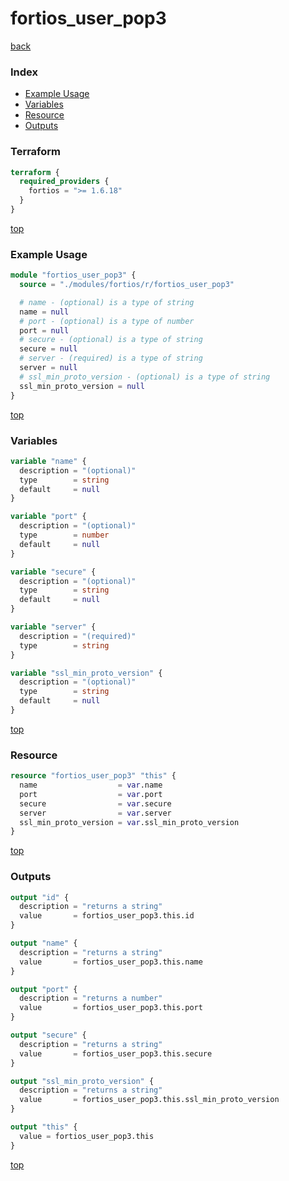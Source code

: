 # fortios_user_pop3

[back](../fortios.md)

### Index

- [Example Usage](#example-usage)
- [Variables](#variables)
- [Resource](#resource)
- [Outputs](#outputs)

### Terraform

```terraform
terraform {
  required_providers {
    fortios = ">= 1.6.18"
  }
}
```

[top](#index)

### Example Usage

```terraform
module "fortios_user_pop3" {
  source = "./modules/fortios/r/fortios_user_pop3"

  # name - (optional) is a type of string
  name = null
  # port - (optional) is a type of number
  port = null
  # secure - (optional) is a type of string
  secure = null
  # server - (required) is a type of string
  server = null
  # ssl_min_proto_version - (optional) is a type of string
  ssl_min_proto_version = null
}
```

[top](#index)

### Variables

```terraform
variable "name" {
  description = "(optional)"
  type        = string
  default     = null
}

variable "port" {
  description = "(optional)"
  type        = number
  default     = null
}

variable "secure" {
  description = "(optional)"
  type        = string
  default     = null
}

variable "server" {
  description = "(required)"
  type        = string
}

variable "ssl_min_proto_version" {
  description = "(optional)"
  type        = string
  default     = null
}
```

[top](#index)

### Resource

```terraform
resource "fortios_user_pop3" "this" {
  name                  = var.name
  port                  = var.port
  secure                = var.secure
  server                = var.server
  ssl_min_proto_version = var.ssl_min_proto_version
}
```

[top](#index)

### Outputs

```terraform
output "id" {
  description = "returns a string"
  value       = fortios_user_pop3.this.id
}

output "name" {
  description = "returns a string"
  value       = fortios_user_pop3.this.name
}

output "port" {
  description = "returns a number"
  value       = fortios_user_pop3.this.port
}

output "secure" {
  description = "returns a string"
  value       = fortios_user_pop3.this.secure
}

output "ssl_min_proto_version" {
  description = "returns a string"
  value       = fortios_user_pop3.this.ssl_min_proto_version
}

output "this" {
  value = fortios_user_pop3.this
}
```

[top](#index)